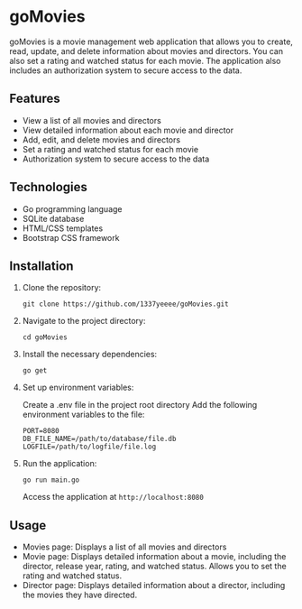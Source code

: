 # goMovies

goMovies is a movie management web application that allows you to create, read, update, and delete information about movies and directors. You can also set a rating and watched status for each movie. The application also includes an authorization system to secure access to the data.

## Features

* View a list of all movies and directors
* View detailed information about each movie and director
* Add, edit, and delete movies and directors
* Set a rating and watched status for each movie
* Authorization system to secure access to the data

## Technologies

* Go programming language
* SQLite database
* HTML/CSS templates
* Bootstrap CSS framework

## Installation

1. Clone the repository:

    `git clone https://github.com/1337yeeee/goMovies.git`

2. Navigate to the project directory:

    `cd goMovies`

3. Install the necessary dependencies:

    `go get`

4. Set up environment variables:

    Create a .env file in the project root directory
    Add the following environment variables to the file:
    ```
    PORT=8080
    DB_FILE_NAME=/path/to/database/file.db
    LOGFILE=/path/to/logfile/file.log
    ```

5. Run the application:

    `go run main.go`

    Access the application at `http://localhost:8080`

## Usage

  * Movies page: Displays a list of all movies and directors
  * Movie page: Displays detailed information about a movie, including the director, release year, rating, and watched status. Allows you to set the rating and watched status.  
  * Director page: Displays detailed information about a director, including the movies they have directed.
